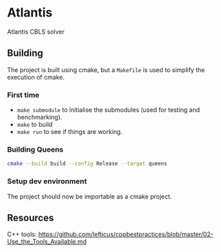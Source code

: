 # Atlantis
Atlantis CBLS solver

## Building
The project is built using cmake, but a `Makefile` is used to simplify the execution of cmake.

### First time
- `make submodule` to initialise the submodules (used for testing and benchmarking).
- `make` to build
- `make run` to see if things are working.


### Building Queens

```sh
cmake --build build --config Release --target queens
```

### Setup dev environment
The project should now be importable as a cmake project.


## Resources

C++ tools: https://github.com/lefticus/cppbestpractices/blob/master/02-Use_the_Tools_Available.md
